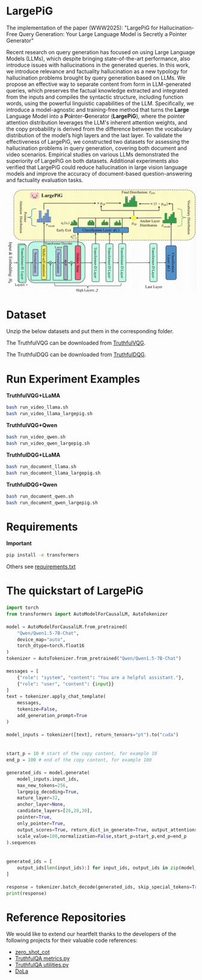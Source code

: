 # LargePiG

The implementation of the paper (WWW2025): "LargePiG for Hallucination-Free Query Generation: Your Large Language Model is  Secretly a Pointer Generator"

Recent research on query generation has focused on using Large Language Models (LLMs), which despite bringing state-of-the-art performance, also introduce issues with hallucinations in the generated queries. In this work, we introduce relevance and factuality hallucination as a new typology for hallucination problems brought by query generation based on LLMs. We propose an effective way to separate content from form in LLM-generated queries, which preserves the factual knowledge extracted and integrated from the inputs and compiles the syntactic structure, including function words, using the powerful linguistic capabilities of the LLM. Specifically, we introduce a model-agnostic and training-free method that turns the **Large** Language Model into a **P**o**i**nter-**G**enerator (**LargePiG**), where the pointer attention distribution leverages the LLM's inherent attention weights, and the copy probability is derived from the difference between the vocabulary distribution of the model’s high layers and the last layer. To validate the effectiveness of LargePiG, we constructed two datasets for assessing the hallucination problems in query generation, covering both document and video scenarios. Empirical studies on various LLMs demonstrated the superiority of LargePiG on both datasets. Additional experiments also verified that LargePiG could reduce hallucination in large vision language models and improve the accuracy of document-based question-answering and factuality evaluation tasks.

![The overall architecture of LargePiG.](figs/method_graph.png "The overall architecture of LargePiG.")

# Dataset

Unzip the below datasets and put them in the corresponding folder.

The TruthfulVQG can be downloaded from [TruthfulVQG](https://drive.google.com/file/d/1TjVr79wtrbifdZsk-004f21EjiQBX2Im/view?usp=sharing).

The TruthfulDQG can be downloaded from [TruthfulDQG](https://drive.google.com/file/d/1N-Szm-d6oiigFWaMrjNFGz-HhUhlFkga/view?usp=sharing).


# Run Experiment Examples

**TruthfulVQG+LLaMA**
```bash
bash run_video_llama.sh
bash run_video_llama_largepig.sh
```

**TruthfulVQG+Qwen**
```bash
bash run_video_qwen.sh
bash run_video_qwen_largepig.sh
```

**TruthfulDQG+LLaMA**
```bash
bash run_document_llama.sh
bash run_document_llama_largepig.sh
```

**TruthfulDQG+Qwen**
```bash
bash run_document_qwen.sh
bash run_document_qwen_largepig.sh
```



# Requirements

**Important**
```bash
pip install -e transformers 
```

Others see [requirements.txt](requirements.txt)



# The quickstart of LargePiG



```python
import torch
from transformers import AutoModelForCausalLM, AutoTokenizer

model = AutoModelForCausalLM.from_pretrained(
    "Qwen/Qwen1.5-7B-Chat",
    device_map="auto",
    torch_dtype=torch.float16
)
tokenizer = AutoTokenizer.from_pretrained("Qwen/Qwen1.5-7B-Chat")

messages = [
    {"role": "system", "content": "You are a helpful assistant."},
    {"role": "user", "content": {input}}
]
text = tokenizer.apply_chat_template(
    messages,
    tokenize=False,
    add_generation_prompt=True
)

model_inputs = tokenizer([text], return_tensors="pt").to("cuda")


start_p = 10 # start of the copy content, for example 10
end_p = 100 # end of the copy content, for example 100

generated_ids = model.generate(
    model_inputs.input_ids,
    max_new_tokens=256,
    largepig_decoding=True,
    mature_layer=32,
    anchor_layer=None,
    candidate_layers=[26,28,30],
    pointer=True,
    only_pointer=True,
    output_scores=True, return_dict_in_generate=True, output_attentions=True,
    scale_value=100,normalization=False,start_p=start_p,end_p=end_p
).sequences


generated_ids = [
    output_ids[len(input_ids):] for input_ids, output_ids in zip(model_inputs.input_ids, generated_ids)
]

response = tokenizer.batch_decode(generated_ids, skip_special_tokens=True)[0]
print(response)
```


# Reference Repositories
We would like to extend our heartfelt thanks to the developers of the following projects for their valuable code references:

- [zero_shot_cot](https://github.com/kojima-takeshi188/zero_shot_cot)
- [TruthfulQA metrics.py](https://github.com/sylinrl/TruthfulQA/blob/main/truthfulqa/metrics.py)
- [TruthfulQA utilities.py](https://github.com/sylinrl/TruthfulQA/blob/main/truthfulqa/utilities.py)
- [DoLa](https://github.com/voidism/DoLa)





